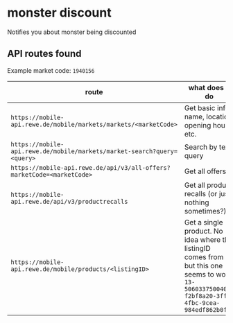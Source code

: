 # monster discount

Notifies you about monster being discounted

## API routes found

Example market code: `1940156`

| route                                                                   | what does it do                                                                                                                                  |
| ----------------------------------------------------------------------- | ------------------------------------------------------------------------------------------------------------------------------------------------ |
| `https://mobile-api.rewe.de/mobile/markets/markets/<marketCode>`        | Get basic info: name, location, opening hours etc.                                                                                               |
| `https://mobile-api.rewe.de/mobile/markets/market-search?query=<query>` | Search by text query                                                                                                                             |
| `https://mobile-api.rewe.de/api/v3/all-offers?marketCode=<marketCode>`  | Get all offers                                                                                                                                   |
| `https://mobile-api.rewe.de/api/v3/productrecalls`                      | Get all product recalls (or just nothing sometimes?)                                                                                             |
| `https://mobile-api.rewe.de/mobile/products/<listingID>`                | Get a single product. No idea where the listingID comes from but this one seems to work: `13-5060337500401-f2bf8a20-3ff3-4fbc-9cea-984edf862b0f` |
